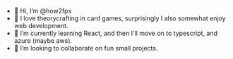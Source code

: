 - 👋 Hi, I’m @how2fps
- 👀 I love theorycrafting in card games, surprisingly I also somewhat enjoy web development.
- 🌱 I’m currently learning React, and then I'll move on to typescript, and azure (maybe aws).
- 💞️ I’m looking to collaborate on fun small projects.

<!---
how2fps/how2fps is a ✨ special ✨ repository because its `README.md` (this file) appears on your GitHub profile.
You can click the Preview link to take a look at your changes.
--->
